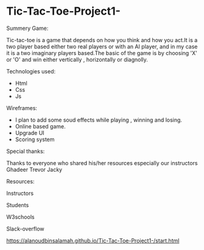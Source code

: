 # Tic-Tac-Toe-Project1-


Summery Game:

Tic-tac-toe is a game that depends on how you think and how you act.It is a two player based either 
two real players or with an AI player, and in my case it is a two imaginary players based.The basic of the game 
is by choosing 'X' or 'O'  and win either vertically , horizontally or diagnolly.

Technologies used:

- Html
- Css
- Js

Wireframes:

- I plan to add some soud effects while playing , winning and losing.
- Online based game.
- Upgrade UI 
- Scoring system


Special thanks:

Thanks to everyone who shared his/her resources especially our instructors
Ghadeer
Trevor
Jacky


Resources:

Instructors

Students

W3schools

Slack-overflow

https://alanoudbinsalamah.github.io/Tic-Tac-Toe-Project1-/start.html
